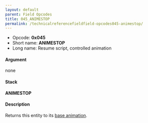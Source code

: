 ```yaml
---
layout: default
parent: Field Opcodes
title: 045_ANIMESTOP
permalink: /technicalreferencefieldfield-opcodes045-animestop/
---
```


-   Opcode: **0x045**
-   Short name: **ANIMESTOP**
-   Long name: Resume script, controlled animation

#### Argument

none

#### Stack

  
**ANIMESTOP**

#### Description

Returns this entity to its [base animation](02C_BASEANIME).
